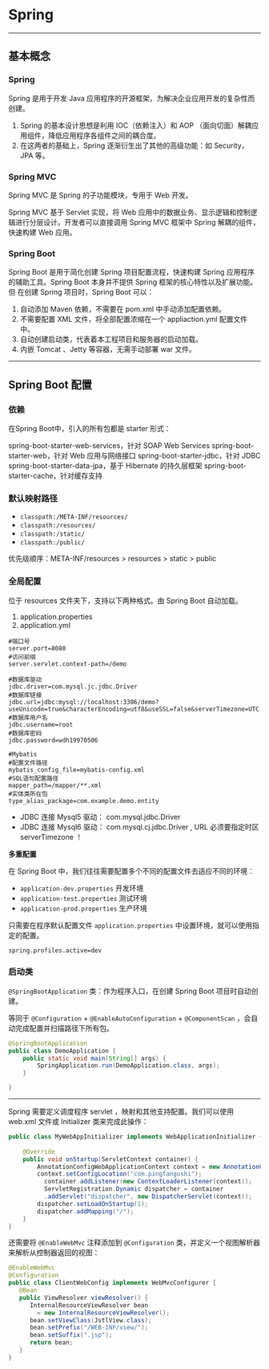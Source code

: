 # Spring

---

## 基本概念

### Spring

Spring 是用于开发 Java 应用程序的开源框架，为解决企业应用开发的复杂性而创建。

1. Spring 的基本设计思想是利用 IOC（依赖注入）和 AOP （面向切面）解耦应用组件，降低应用程序各组件之间的耦合度。
2. 在这两者的基础上，Spring 逐渐衍生出了其他的高级功能：如 Security，JPA 等。

### Spring MVC

Spring MVC 是 Spring 的子功能模块，专用于 Web 开发。

Spring MVC 基于 Servlet 实现，将 Web 应用中的数据业务、显示逻辑和控制逻辑进行分层设计。开发者可以直接调用 Spring MVC 框架中
Spring 解耦的组件，快速构建 Web 应用。

### Spring Boot

Spring Boot 是用于简化创建 Spring 项目配置流程，快速构建 Spring 应用程序的辅助工具。Spring Boot 本身并不提供 Spring
框架的核心特性以及扩展功能。但 在创建 Spring 项目时，Spring Boot 可以：

1. 自动添加 Maven 依赖，不需要在 pom.xml 中手动添加配置依赖。
2. 不需要配置 XML 文件，将全部配置浓缩在一个 appliaction.yml 配置文件中。
3. 自动创建启动类，代表着本工程项目和服务器的启动加载。
4. 内嵌 Tomcat 、Jetty 等容器，无需手动部署 war 文件。

---

## Spring Boot 配置

### 依赖

在Spring Boot中，引入的所有包都是 starter 形式：

spring-boot-starter-web-services，针对 SOAP Web Services
spring-boot-starter-web，针对 Web 应用与网络接口
spring-boot-starter-jdbc，针对 JDBC
spring-boot-starter-data-jpa，基于 Hibernate 的持久层框架
spring-boot-starter-cache，针对缓存支持

### 默认映射路径

- `classpath:/META-INF/resources/`
- `classpath:/resources/`
- `classpath:/static/`
- `classpath:/public/`

优先级顺序：META-INF/resources > resources > static > public

### 全局配置

位于 resources 文件夹下，支持以下两种格式。由 Spring Boot 自动加载。

1. application.properties
2. application.yml

```properties
#端口号
server.port=8080
#访问前缀
server.servlet.context-path=/demo

#数据库驱动
jdbc.driver=com.mysql.jc.jdbc.Driver
#数据库链接
jdbc.url=jdbc:mysql://localhost:3306/demo?useUnicode=true&characterEncoding=utf8&useSSL=false&serverTimezone=UTC
#数据库用户名
jdbc.username=root
#数据库密码
jdbc.password=wdh19970506

#Mybatis
#配置文件路径
mybatis_config_file=mybatis-config.xml
#SQL语句配置路径
mapper_path=/mapper/**.xml
#实体类所在包
type_alias_package=com.example.demo.entity
```

- JDBC 连接 Mysql5 驱动： com.mysql.jdbc.Driver
- JDBC 连接 Mysql6 驱动： com.mysql.cj.jdbc.Driver , URL 必须要指定时区 serverTimezone ！

**多重配置**

在 Spring Boot 中，我们往往需要配置多个不同的配置文件去适应不同的环境：

- `application-dev.properties` 开发环境
- `application-test.properties` 测试环境
- `application-prod.properties` 生产环境

只需要在程序默认配置文件 `application.properties` 中设置环境，就可以使用指定的配置。

```properties
spring.profiles.active=dev
```

### 启动类

`@SpringBootApplication` 类：作为程序入口，在创建 Spring Boot 项目时自动创建。

等同于 `@Configuration` + `@EnableAutoConfiguration` + `@ComponentScan` ，会自动完成配置并扫描路径下所有包。

```java
@SpringBootApplication
public class DemoApplication {
    public static void main(String[] args) {
        SpringApplication.run(DemoApplication.class, args);
    }

}
```

---

Spring 需要定义调度程序 servlet ，映射和其他支持配置。我们可以使用 web.xml 文件或 Initializer 类来完成此操作：

```java
public class MyWebAppInitializer implements WebApplicationInitializer {
  
    @Override
    public void onStartup(ServletContext container) {
        AnnotationConfigWebApplicationContext context = new AnnotationConfigWebApplicationContext();
        context.setConfigLocation("com.pingfangushi");
          container.addListener(new ContextLoaderListener(context));
          ServletRegistration.Dynamic dispatcher = container
          .addServlet("dispatcher", new DispatcherServlet(context));
        dispatcher.setLoadOnStartup(1);
        dispatcher.addMapping("/");
    }
}
```

还需要将 `@EnableWebMvc` 注释添加到 `@Configuration` 类，并定义一个视图解析器来解析从控制器返回的视图：

```java
@EnableWebMvc
@Configuration
public class ClientWebConfig implements WebMvcConfigurer { 
   @Bean
   public ViewResolver viewResolver() {
      InternalResourceViewResolver bean
        = new InternalResourceViewResolver();
      bean.setViewClass(JstlView.class);
      bean.setPrefix("/WEB-INF/view/");
      bean.setSuffix(".jsp");
      return bean;
   }
}
```










